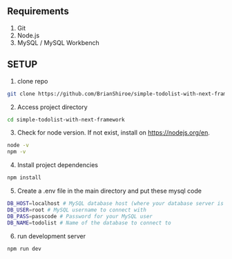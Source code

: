 ## Requirements
1. Git
2. Node.js
3. MySQL / MySQL Workbench

## SETUP
1. clone repo
```bash
git clone https://github.com/BrianShiroe/simple-todolist-with-next-framework.git
```

2. Access project directory
```bash
cd simple-todolist-with-next-framework
```

3. Check for node version. If not exist, install on https://nodejs.org/en.
```bash
node -v
npm -v
```

4. Install project dependencies
```bash
npm install
```

5. Create a .env file in the main directory and put these mysql code
```bash
DB_HOST=localhost # MySQL database host (where your database server is running)
DB_USER=root # MySQL username to connect with
DB_PASS=passcode # Password for your MySQL user
DB_NAME=todolist # Name of the database to connect to
```

6. run development server
```bash
npm run dev
```